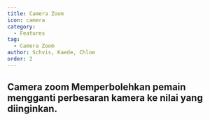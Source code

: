 ```yaml
---
title: Camera Zoom
icon: camera
category:
  - Features
tag:
  - Camera Zoom
author: Schvis, Kaede, Chloe
order: 2
---
```


## Camera zoom Memperbolehkan pemain mengganti perbesaran kamera ke nilai yang diinginkan.
